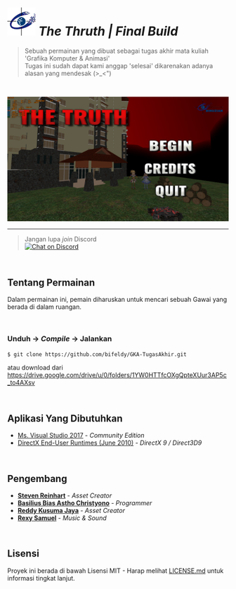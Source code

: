 # ![logo](Logo.png) *The Thruth | Final Build*

> Sebuah permainan yang dibuat sebagai tugas akhir mata kuliah 'Grafika Komputer & Animasi' <br />
> Tugas ini sudah dapat kami anggap 'selesai' dikarenakan adanya alasan yang mendesak (>_<")

<br />

![](Screenshot.png)

----

> Jangan lupa *join* Discord <br />
[![Chat on Discord](https://discordapp.com/api/guilds/342220398022098944/widget.png "Chat on Discord")](https://discord.gg/xGWdExk)

<br />

## Tentang Permainan

Dalam permainan ini, pemain diharuskan untuk mencari sebuah Gawai yang berada di dalam ruangan.

<br />

### Unduh -> *Compile* -> Jalankan

```sh
$ git clone https://github.com/bifeldy/GKA-TugasAkhir.git
```
atau download dari https://drive.google.com/drive/u/0/folders/1YW0HTTfcOXgQpteXUur3AP5c_to4AXsv

<br />

## Aplikasi Yang Dibutuhkan

* [Ms. Visual Studio 2017](https://visualstudio.microsoft.com/downloads/) - *Community Edition*
* [DirectX End-User Runtimes (June 2010)](https://www.microsoft.com/en-us/download/details.aspx?id=8109) - *DirectX 9 / Direct3D9*

<br />

## Pengembang

* [**Steven Reinhart**](https://www.FaceBook.com/Steven.Kam.73) - *Asset Creator*
* [**Basilius Bias Astho Christyono**](https://www.FaceBook.com/Bifeldy) - *Programmer*
* [**Reddy Kusuma Jaya**](https://www.FaceBook.com/Reddy.KusumaJaya) - *Asset Creator*
* [**Rexy Samuel**](https://www.FaceBook.com/Reximug) - *Music & Sound*

<br />

## Lisensi

Proyek ini berada di bawah Lisensi MIT - Harap melihat [LICENSE.md](LICENSE.md) untuk informasi tingkat lanjut.
